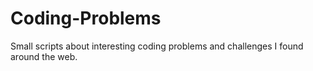 # Coding-Problems
Small scripts about interesting coding problems and challenges I found around the web.
